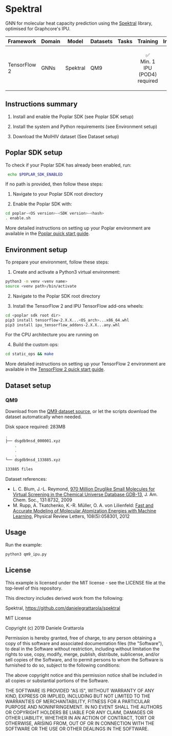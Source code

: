 # Spektral
GNN for molecular heat capacity prediction using the [Spektral](https://github.com/danielegrattarola/spektral) library, optimised for Graphcore's IPU.

| Framework | Domain | Model | Datasets | Tasks | Training | Inference | Reference |
|-----------|--------|-------|----------|-------|----------|-----------|-----------|
| TensorFlow 2 | GNNs | Spektral | QM9 |  | <p style="text-align: center;">✅ <br> Min. 1 IPU (POD4) required | <p style="text-align: center;">❌ | [Edge Conditioned Convolutional Networks](https://arxiv.org/abs/1704.02901) |


## Instructions summary

1. Install and enable the Poplar SDK (see Poplar SDK setup)

2. Install the system and Python requirements (see Environment setup)

3. Download the MolHIV dataset (See Dataset setup)


## Poplar SDK setup
To check if your Poplar SDK has already been enabled, run:
```bash
 echo $POPLAR_SDK_ENABLED
 ```

If no path is provided, then follow these steps:
1. Navigate to your Poplar SDK root directory

2. Enable the Poplar SDK with:
```bash
cd poplar-<OS version>-<SDK version>-<hash>
. enable.sh
```

More detailed instructions on setting up your Poplar environment are available in the [Poplar quick start guide](https://docs.graphcore.ai/projects/poplar-quick-start).


## Environment setup
To prepare your environment, follow these steps:

1. Create and activate a Python3 virtual environment:
```bash
python3 -m venv <venv name>
source <venv path>/bin/activate
```

2. Navigate to the Poplar SDK root directory

3. Install the TensorFlow 2 and IPU TensorFlow add-ons wheels:
```bash
cd <poplar sdk root dir>
pip3 install tensorflow-2.X.X...<OS_arch>...x86_64.whl
pip3 install ipu_tensorflow_addons-2.X.X...any.whl
```
For the CPU architecture you are running on

4. Build the custom ops:
```bash
cd static_ops && make
```


More detailed instructions on setting up your TensorFlow 2 environment are available in the [TensorFlow 2 quick start guide](https://docs.graphcore.ai/projects/tensorflow2-quick-start).

## Dataset setup
### QM9
Download from the [QM9 dataset source](https://www.kaggle.com/datasets/zaharch/quantum-machine-9-aka-qm9), or let the scripts download the dataset automatically when needed.

Disk space required: 283MB

```bash
.
├── dsgdb9nsd_000001.xyz
    .
    .
    .
└── dsgdb9nsd_133885.xyz

133885 files
```

Dataset references:
* L. C. Blum, J.-L. Reymond, [970 Million Druglike Small Molecules for Virtual Screening in the Chemical Universe Database GDB-13](https://pubs.acs.org/doi/10.1021/ja902302h), J. Am. Chem. Soc., 131:8732, 2009
* M. Rupp, A. Tkatchenko, K.-R. Müller, O. A. von Lilienfeld: [Fast and Accurate Modeling of Molecular Atomization Energies with Machine Learning](https://journals.aps.org/prl/abstract/10.1103/PhysRevLett.108.058301), Physical Review Letters, 108(5):058301, 2012


## Usage
Run the example:
```bash
python3 qm9_ipu.py
```


## License

This example is licensed under the MIT license - see the LICENSE file at the top-level of this repository.

This directory includes derived work from the following:

Spektral, https://github.com/danielegrattarola/spektral

MIT License

Copyright (c) 2019 Daniele Grattarola

Permission is hereby granted, free of charge, to any person obtaining a copy
of this software and associated documentation files (the "Software"), to deal
in the Software without restriction, including without limitation the rights
to use, copy, modify, merge, publish, distribute, sublicense, and/or sell
copies of the Software, and to permit persons to whom the Software is
furnished to do so, subject to the following conditions:

The above copyright notice and this permission notice shall be included in all
copies or substantial portions of the Software.

THE SOFTWARE IS PROVIDED "AS IS", WITHOUT WARRANTY OF ANY KIND, EXPRESS OR
IMPLIED, INCLUDING BUT NOT LIMITED TO THE WARRANTIES OF MERCHANTABILITY,
FITNESS FOR A PARTICULAR PURPOSE AND NONINFRINGEMENT. IN NO EVENT SHALL THE
AUTHORS OR COPYRIGHT HOLDERS BE LIABLE FOR ANY CLAIM, DAMAGES OR OTHER
LIABILITY, WHETHER IN AN ACTION OF CONTRACT, TORT OR OTHERWISE, ARISING FROM,
OUT OF OR IN CONNECTION WITH THE SOFTWARE OR THE USE OR OTHER DEALINGS IN THE
SOFTWARE.
